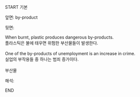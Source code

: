 START
기본

앞면:
by-product


뒷면:
<div>When burnt, plastic produces dangerous by-products. </div><div>플라스틱은 불에 태우면 위험한 부산물들이 발생한다.</div><br><div>One of the by-products of unemployment is an increase in crime. </div><div>실업의 부작용들 중 하나는 범죄 증가이다.</div><br>부산물<br>


해석:

END